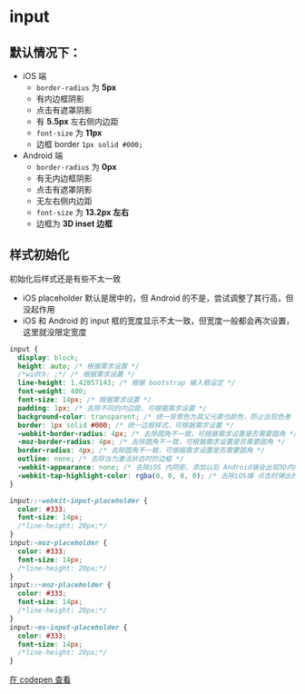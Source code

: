 # input

## 默认情况下：

- iOS 端
  - `border-radius` 为 **5px**
  - 有内边框阴影
  - 点击有遮罩阴影
  - 有 **5.5px** 左右侧内边距
  - `font-size` 为 **11px**
  - 边框 border `1px solid #000;`
- Android 端
  - `border-radius` 为 **0px**
  - 有无内边框阴影
  - 点击有遮罩阴影
  - 无左右侧内边距
  - `font-size` 为 **13.2px 左右**
  - 边框为 **3D inset 边框**

## 样式初始化

初始化后样式还是有些不太一致

- iOS placeholder 默认是居中的，但 Android 的不是，尝试调整了其行高，但没起作用
- iOS 和 Android 的 input 框的宽度显示不太一致，但宽度一般都会再次设置，这里就没限定宽度

```css
input {
  display: block;
  height: auto; /* 根据需求设置 */
  /*width: ;*/ /* 根据需求设置 */
  line-height: 1.42857143; /* 根据 bootstrap 输入框设定 */
  font-weight: 400;
  font-size: 14px; /* 根据需求设置 */
  padding: 1px; /* 去除不同的内边距，可根据需求设置 */
  background-color: transparent; /* 统一背景色为其父元素也颜色，防止出现色差 */
  border: 1px solid #000; /* 统一边框样式，可根据需求设置 */
  -webkit-border-radius: 4px; /* 去除圆角不一致，可根据需求设置是否需要圆角 */
  -moz-border-radius: 4px; /* 去除圆角不一致，可根据需求设置是否需要圆角 */
  border-radius: 4px; /* 去除圆角不一致，可根据需求设置是否需要圆角 */
  outline: none; /* 去除当为激活状态时的边框 */
  -webkit-appearance: none; /* 去除iOS 内阴影，添加以后 Android端会出现3D内阴影，但去除了输入框为焦点状态是的背景音影 */
  -webkit-tap-highlight-color: rgba(0, 0, 0, 0); /* 去除iOS端 点击时弹出的一下遮罩阴影*/
}

input::-webkit-input-placeholder {
  color: #333;
  font-size: 14px;
  /*line-height: 20px;*/
}
input:-moz-placeholder {
  color: #333;
  font-size: 14px;
  /*line-height: 20px;*/
}
input::-moz-placeholder {
  color: #333;
  font-size: 14px;
  /*line-height: 20px;*/
}
input:-ms-input-placeholder {
  color: #333;
  font-size: 14px;
  /*line-height: 20px;*/
}
```

[在 codepen 查看](https://codepen.io/yhb-flydream/pen/XBoqZd)
